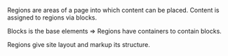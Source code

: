 Regions are areas of a page into which content can be placed. Content is assigned to regions via blocks.

Blocks is the base elements =&gt; Regions have containers to contain blocks.

Regions give site layout and markup its structure.

